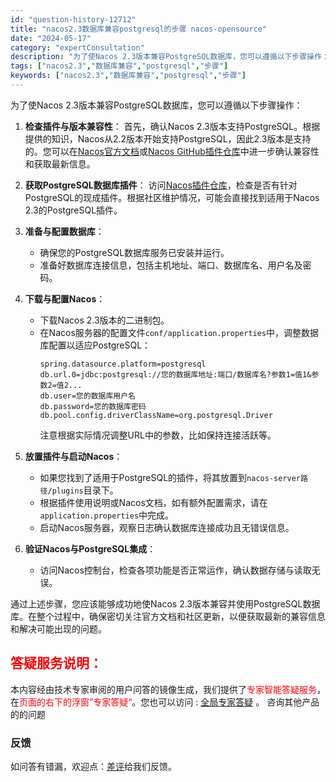 ```yaml
---
id: "question-history-12712"
title: "nacos2.3数据库兼容postgresql的步骤 nacos-opensource"
date: "2024-05-17"
category: "expertConsultation"
description: "为了使Nacos 2.3版本兼容PostgreSQL数据库，您可以遵循以下步骤操作：1. **检查插件与版本兼容性**：   首先，确认Nacos 2.3版本支持PostgreSQL。根据提供的知识，Nacos从2.2版本开始支持PostgreSQL，因此2.3版本是支持的。您可以在[Nacos官方"
tags: ["nacos2.3","数据库兼容","postgresql","步骤"]
keywords: ["nacos2.3","数据库兼容","postgresql","步骤"]
---
```


为了使Nacos 2.3版本兼容PostgreSQL数据库，您可以遵循以下步骤操作：

1. **检查插件与版本兼容性**：
   首先，确认Nacos 2.3版本支持PostgreSQL。根据提供的知识，Nacos从2.2版本开始支持PostgreSQL，因此2.3版本是支持的。您可以在[Nacos官方文档](https://nacos.io/docs/)或[Nacos GitHub插件仓库](https://github.com/nacos-group/nacos-plugin)中进一步确认兼容性和获取最新信息。

2. **获取PostgreSQL数据库插件**：
   访问[Nacos插件仓库](https://github.com/nacos-group/nacos-plugin)，检查是否有针对PostgreSQL的现成插件。根据社区维护情况，可能会直接找到适用于Nacos 2.3的PostgreSQL插件。

3. **准备与配置数据库**：
   - 确保您的PostgreSQL数据库服务已安装并运行。
   - 准备好数据库连接信息，包括主机地址、端口、数据库名、用户名及密码。

4. **下载与配置Nacos**：
   - 下载Nacos 2.3版本的二进制包。
   - 在Nacos服务器的配置文件`conf/application.properties`中，调整数据库配置以适应PostgreSQL：
     ```properties
     spring.datasource.platform=postgresql
     db.url.0=jdbc:postgresql://您的数据库地址:端口/数据库名?参数1=值1&参数2=值2...
     db.user=您的数据库用户名
     db.password=您的数据库密码
     db.pool.config.driverClassName=org.postgresql.Driver
     ```
     注意根据实际情况调整URL中的参数，比如保持连接活跃等。

5. **放置插件与启动Nacos**：
   - 如果您找到了适用于PostgreSQL的插件，将其放置到`nacos-server路径/plugins`目录下。
   - 根据插件使用说明或Nacos文档，如有额外配置需求，请在`application.properties`中完成。
   - 启动Nacos服务器，观察日志确认数据库连接成功且无错误信息。

6. **验证Nacos与PostgreSQL集成**：
   - 访问Nacos控制台，检查各项功能是否正常运作，确认数据存储与读取无误。

通过上述步骤，您应该能够成功地使Nacos 2.3版本兼容并使用PostgreSQL数据库。在整个过程中，确保密切关注官方文档和社区更新，以便获取最新的兼容信息和解决可能出现的问题。
## <font color="#FF0000">答疑服务说明：</font> 

本内容经由技术专家审阅的用户问答的镜像生成，我们提供了<font color="#FF0000">专家智能答疑服务</font>，在<font color="#FF0000">页面的右下的浮窗”专家答疑“</font>。您也可以访问 : [全局专家答疑](https://opensource.alibaba.com/chatBot) 。 咨询其他产品的的问题

### 反馈
如问答有错漏，欢迎点：[差评](https://ai.nacos.io/user/feedbackByEnhancerGradePOJOID?enhancerGradePOJOId=13863)给我们反馈。
